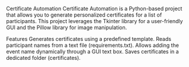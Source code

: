 Certificate Automation
Certificate Automation is a Python-based project that allows you to generate personalized certificates for a list of participants. This project leverages the Tkinter library for a user-friendly GUI and the Pillow library for image manipulation.

Features
Generates certificates using a predefined template.
Reads participant names from a text file (requirements.txt).
Allows adding the event name dynamically through a GUI text box.
Saves certificates in a dedicated folder (certificates).
